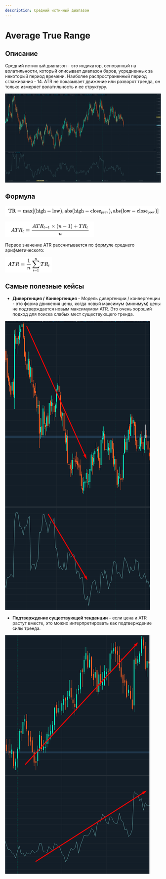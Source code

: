 ```yaml
---
description: Средний истинный диапазон
---
```


# Average True Range

## Описание

Средний истинный диапазон - это индикатор, основанный на волатильности, который описывает диапазон баров, усредненных за некоторый период времени. Наиболее распространенный период сглаживания - 14. ATR не показывает движение или разворот тренда, он только измеряет волатильность и ее структуру.

![](../../../../.gitbook/assets/screenshot_3%20%282%29.png)

## Формула

![](../../../../.gitbook/assets/image%20%2845%29.png)

![](../../../../.gitbook/assets/image%20%287%29.png)

Первое значение ATR рассчитывается по формуле среднего арифметического:

![](../../../../.gitbook/assets/image%20%2840%29.png)

## Самые полезные кейсы

* **Дивергенция / Конвергенция** - Модель дивергенции / конвергенции - это форма движения цены, когда новый максимум \(минимум\) цены не подтверждается новым максимумом ATR. Это очень хороший подход для поиска слабых мест существующего тренда.

![](../../../../.gitbook/assets/image%20%2831%29.png)

* **Подтверждение существующей тенденции** - если цена и ATR растут вместе, это можно интерпретировать как подтверждение силы тренда.

![](../../../../.gitbook/assets/image%20%2837%29.png)

